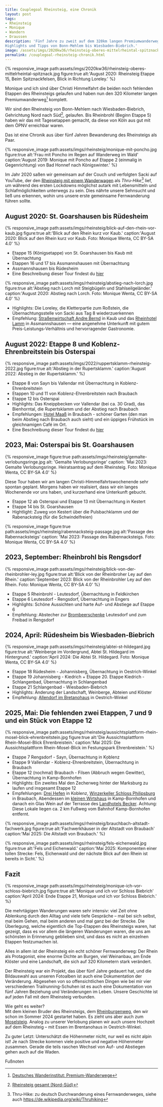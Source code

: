 ```yaml
---
title: Couplegoal Rheinsteig, eine Chronik
layout: post
tags:
- Rheinsteig
- Monique
- Wandern
- Draussen
description: 'Fünf Jahre zu zweit auf dem 320km langen Premiumwanderweg. Unsere
Highlights und Tipps von Bonn-Mehlem bis Wiesbaden-Biebrich.'
image: /assets/imgs/2020kw36/rheinsteig-oberes-mittelrheintal-spitznack.jpg
permalink: /couplegoal-rheinsteig-chronik.html
---
```

{% responsive_image path:assets/imgs/2020kw36/rheinsteig-oberes-mittelrheintal-spitznack.jpg
figure:true alt:'August 2020: Rheinsteig Etappe 15, Beim Spitznackfelsen,
Blick in Richtung Loreley.' %}

Monique und ich sind über Christi Himmelfahrt die beiden noch fehlenden Etappen des Rheinsteigs gelaufen
und haben nun den 320 Kilometer langen Premiumwanderweg[^premium] komplett.

Wir sind den Rheinsteig von Bonn-Mehlem nach Wiesbaden-Biebrich,
Gehrichtung Nord nach Süd[^rns], gelaufen.
Bis Rheinbrohl (Beginn Etappe 5) haben wir das mit Tagesetappen gemacht,
da diese von Köln aus gut mit dem ÖPNV erreichbar waren.

Das ist eine Chronik aus über fünf Jahren Bewanderung des Rheinsteigs als Paar.
<!--break-->

{% responsive_image path:assets/imgs/rheinsteig/monique-mit-poncho.jpg
figure:true alt:'Frau mit Poncho im Regen auf Wanderweg im Wald'
caption:'August 2019: Monique mit Poncho auf Etappe 2 (einmalig in Gegenrichtung)
von Bad Honnef nach Königswinter.' %}

Im Jahr 2020 saßen wir gemeinsam auf der Couch und verfolgten Sacki auf YouTube,
der den [Rheinsteig mit einem Wanderwagen](
https://www.youtube.com/watch?v=8epVsOrYHhc&list=PLiy-Kbpy168Ub_lkElGWevb431NbxZCkT)
als *Thru-Hike*[^thru] lief, um während des ersten Lockdowns möglichst autark mit
Lebensmitteln und Schlafmöglichkeiten unterwegs zu sein. Dies nährte unsere
Sehnsucht und ließ uns erkennen, wohin uns unsere erste gemeinsame Fernwanderung
führen sollte.

## August 2020: St. Goarshausen bis Rüdesheim

{% responsive_image path:assets/imgs/rheinsteig/blick-auf-den-rhein-vor-kaub.jpg
figure:true alt:'Blick auf den Rhein kurz vor Kaub.'
caption:'August 2020: Blick auf den Rhein kurz vor Kaub.
Foto: Monique Wenta, CC BY-SA 4.0' %}

- Etappe 15 (Königsetappe) von St. Goarshausen bis Kaub mit Übernachtung
- Etappen 16 und 17 bis Assmannshausen mit Übernachtung
- Assmannshausen bis Rüdesheim
- Eine Beschreibung dieser Tour findest du
  [hier](/2020/09/27/2020-kalenderwoche-36.html#montag-rheinsteig-etappe-17--ein-geschenk-von-heise)

{% responsive_image path:assets/imgs/rheinsteig/abstieg-nach-lorch.jpg
figure:true alt:'Abstieg nach Lorch mit Steigbügeln und Stahlseilgeländer.'
caption:'August 2020: Abstieg nach Lorch. Foto: Monique Wenta, CC BY-SA 4.0' %}

- Highlights: Die Loreley, die Kletterpartie zum Roßstein, die Übernachtungsstelle
von Sacki aus Tag 8 wiederzuerkennen
- Empfehlung: [Straßenwirtschaft Andre Bernd](https://www.weingut-bernd.com/) in Kaub
und das [Rheinhotel Lamm](https://rheinhotel-lamm.de/) in Assmannshausen
— eine angenehme Unterkunft mit gutem Preis-Leistungs-Verhältnis und hervorragender Gastronomie.

## August 2022: Etappe 8 und Koblenz-Ehrenbreitstein bis Osterspai

{% responsive_image path:assets/imgs/2022/ruppertsklamm-rheinsteig-2022.jpg
figure:true alt:'Abstieg in der Rupertsklamm.'
caption:'August 2022: Abstieg in der Rupertsklamm.' %}

- Etappe 8 von Sayn bis Vallendar mit Übernachtung in Koblenz-Ehrenbreitstein
- Etappen 10 und 11 von Koblenz-Ehrenbreitstein nach Braubach
- Etappe 12 bis Osterspai
- Highlights: Das Kneippbecken vor Vallendar (bei ca. 30 Grad), das Bienhorntal,
die Rupertsklamm und der Abstieg nach Braubach
- Empfehlungen: [Hotel Maaß](https://www.hotelmaass.de/) in Braubach -
schöner Garten (den man beim Abstieg nach Braubach auch sieht) 
und ein üppiges Frühstück im gleichnamigen Café im Ort.
- Eine Beschreibung dieser Tour findest du [hier](
/2023/02/19/zwanzigzweiundzwanzig.html#alles-neu)

## 2023, Mai: Osterspai bis St. Goarshausen

{% responsive_image figure:true path:assets/imgs/rheinsteig/gemalte-verlobungsringe.jpg
alt: 'Gemalte Verlobungsringe'
caption: 'Mai 2023: Gemalte Verlobungsringe. Heiratsantrag auf dem Rheinsteig.
Foto: Monique Wenta, CC BY-SA 4.0' %}

Diese Tour haben wir am langen Christi-Himmelfahrtswochenende sehr spontan geplant. 
Morgens haben wir realisiert, dass wir ein langes Wochenende vor uns haben, 
und kurzerhand eine Unterkunft gebucht.

- Etappe 12 ab Osterspai und Etappe 13 mit Übernachtung in Kestert
- Etappe 14 bis St. Goarshausen
- Hightlight: Zuweg von Kestert über die Pulsbachklamm
und der Rabenacksteig (für die Schwindelfreien)

{% responsive_image figure:true path:assets/imgs/rheinsteig/rabennacksteig-passage.jpg
alt:'Passage des Rabennacksteigs'
caption: 'Mai 2023: Passage des Rabennacksteigs. Foto: Monique Wenta, CC BY-SA 4.0' %}

## 2023, September: Rheinbrohl bis Rengsdorf

{% responsive_image path:assets/imgs/rheinsteig/blick-von-der-rheinbrohler-ley.jpg
figure:true alt:'Blick von der Rheinbroher Ley auf den Rhein.'
caption:'September 2023: Blick von der Rheinbrohler Ley auf den Rhein.
Foto: Monique Wenta, CC BY-SA 4.0' %}

- Etappe 5 Rheinbrohl - Leutesdorf, Übernachtung in Feldkirchen
- Etappe 6 Leutesdorf - Rengsdorf, Übernachtung in Engers
- Highlights: Schöne Aussichten und harte Auf- und Abstiege auf Etappe 6
- Empfehlung: Abstecher zur [Brombeerschenke](https://www.brombeerschenke.de/)
Leutesdorf und zum Freibad in Rengsdorf

## 2024, April: Rüdesheim bis Wiesbaden-Biebrich

{% responsive_image path:assets/imgs/rheinsteig/abtei-st-hildegard.jpg
figure:true alt:'Weinberge im Vordergrund, Abtei St. Hildegard im Hintergrund.'
caption:'April 2024: Die Abtei St. Hildegard. Foto: Monique Wenta, CC BY-SA 4.0' %}
- Etappe 18 Rüdesheim - Johannisberg, Übernachtung in Oestrich-Winkel
- Etappe 19 Johannisberg - Kiedrich  + Etappe 20. Etappe Kiedrich - Schlangenbad,
Übernachtung in Schlangenbad
- Etappe 21 Schlangenbad - Wiesbaden-Biebrich
- Highlights: Änderung der Landschaft, Weinberge, Abteien und Klöster
- Empfehlung: [Allendorf im Bretanohaus](
https://allendorf.de/allendorf/brentanohaus/) in Oestrich-Winkel

## 2025, Mai: Die fehlenden zwei Etappen, 7 und 9 und ein Stück von Etappe 12

{% responsive_image
path:assets/imgs/rheinsteig/aussichtsplattform-rhein-mosel-blick-ehrenbreitstein.jpg
figure:true alt:'Die Aussichtsplattform Rhein-Mosel-Blick Ehrenbreistein.'
caption:'Mai 2025: Die Aussichtsplattform Rhein-Mosel-Blick im Festungspark Ehrenbreistein.' %}

- Etappe 7 Rengsdorf - Sayn, Übernachtung in Koblenz
- Etappe 9 Vallendar - Koblenz-Ehrenbreitstein, Übernachtung in Braubach
- Etappe 12 (nochmal) Braubach - Filsen (Abbruch wegen Gewitter),
Übernachtung in Kamp-Bornhofen
- Highlights: Ein zweites Mal den Zecherweg hinter der Marksburg zu laufen
und insgesamt Etappe 12
- Empfehlungen: [Drei Hefen](https://www.dreihefen.de/) in Koblenz,
[Winzerkeller Schloss Philipsburg](https://winzerkeller-philippsburg.de/) in Braubach,
Abendessen im [kleinen Wirtshaus](
https://www.das-kleine-wirtshaus.de/) in Kamp-Bornhofen 
und danach ein Glas Wein auf der Terrasse des [Landhotels Becker](
https://rheinhotelbecker.de/).
Achtung: Diese Lokale liegen ca. 2 km Fußweg vom Bahnhof Kamp-Bornhofen entfernt.


{% responsive_image path:assets/imgs/rheinsteig/brauchbach-altstadt-fachwerk.jpg
figure:true alt:'Fachwerkhäuser in der Altstadt von Braubach'
caption:'Mai 2025: Die Altstadt von Braubach.' %}

{% responsive_image path:assets/imgs/rheinsteig/fels-eichenwald.jpg
figure:true alt:'Fels und Eichenwald.'
caption:'Mai 2025: Komponenten einer tollen Strecke:
Fels, Eichenwald und der nächste Blick auf den Rhein ist bereits in Sicht.' %}

## Fazit

{% responsive_image path:assets/imgs/rheinsteig/monique-ich-vor-schloss-biebrich.jpg
figure:true alt:'Monique und ich vor Schloss Biebrich'
caption:'April 2024: Ende Etappe 21, Monique und ich vor Schloss Biebrich.' %}

Die mehrtägigen Wanderungen waren sehr intensiv:
viel Zeit ohne Ablenkung durch den Alltag und viele tiefe Gespräche –
mal bei sich selbst, mal beim Gehen, mal beim anderen und mal ganz bei der Strecke.
Die Überlegung, welche eigentlich die Top-Etappen des Rheinsteigs waren,
hat gezeigt, dass es vor allem die längeren Wanderungen waren,
die uns am schönsten in Erinnerung geblieben sind, und dass es nicht an einzelnen Etappen festzumachen ist.

Alles in allem ist der Rheinsteig ein echt schöner Fernwanderweg: Der Rhein als
Protagonist, eine enorme Dichte an Burgen, viel Weinanbau, am Ende Klöster und
eine Landschaft, die sich auf 320 Kilometern stark verändert.

Der Rheinsteig war ein Projekt, das über fünf Jahre gedauert hat, und die
Bildauswahl aus unseren Fotoalben ist auch eine Dokumentation der Veränderung.
Abgesehen von so offensichtlichen Dingen wie bei mir vier verschiedenen 
Trailrunning-Schuhen ist es auch eine Dokumentation von fünf Jahren Beziehung 
und Veränderungen im Leben. 
Unsere Geschichte ist auf jeden Fall mit dem Rheinsteig verbunden.

Wie geht es weiter?\
Mit dem kleinen Bruder des Rheinsteigs, dem
[Rheinburgenweg](https://rheinburgenweg.com/), den wir schon im Sommer 2024
gestartet haben. Es zieht uns aber auch zum
[Moselsteig](https://www.visitmosel.de/wandern/).
Analog zu unserer Verlobung planen wir auch unsere Hochzeit auf dem Rheinsteig –
mit Essen im Brentanohaus in Oestrich-Winkel.

Zu guter Letzt: Unterschätzt die Höhenmeter nicht, nur weil es nicht alpin ist!
Je nach Strecke kommen viele positive und negative Höhenmeter zusammen. Gerade
die teils raschen Wechsel von Auf- und Abstiegen gehen auch auf die Waden.

Fußnoten

[^premium]: [Deutsches Wanderinstitut: Premium-Wanderwege](https://www.wanderinstitut.de/premiumwege/)
[^rns]: [Rheinsteig gesamt (Nord-Süd)](https://www.romantischer-rhein.de/a-rheinsteig-gesamt-nord-sued)
[^thru]: Thru-Hike: zu deutsch Durchwanderung eines Fernwanderweges, siehe auch <https://de.wikipedia.org/wiki/Thruhiking>
